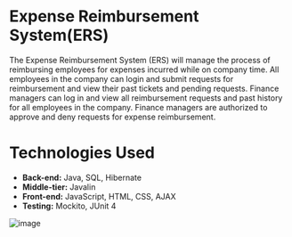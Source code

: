 # Expense Reimbursement System(ERS)
The Expense Reimbursement System (ERS) will manage the process of reimbursing employees for expenses incurred while on company time. All employees in the company can login and submit requests for reimbursement and view their past tickets and pending requests. Finance managers can log in and view all reimbursement requests and past history for all employees in the company. Finance managers are authorized to approve and deny requests for expense reimbursement.

# Technologies Used
- **Back-end:** Java, SQL, Hibernate
- **Middle-tier:** Javalin
- **Front-end:** JavaScript, HTML, CSS, AJAX
- **Testing:** Mockito, JUnit 4

![image](https://user-images.githubusercontent.com/81982494/118419365-5fd89d00-b681-11eb-8f82-0367a7a39467.png)
